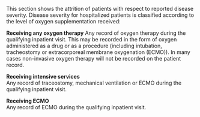 This section shows the attrition of patients with respect to reported disease severity. Disease severity for hospitalized patients is classified according to the level of oxygen supplementation received:

**Receiving any oxygen therapy**
Any record of oxygen therapy during the qualifying inpatient visit. This may be recorded in the form of oxygen administered as a drug or as a procedure (including intubation, tracheostomy or extracorporeal membrane oxygenation (ECMO)). In many cases non-invasive oxygen therapy will not be recorded on the patient record.  

**Receiving intensive services**  
Any record of traceostomy, mechanical ventilation or ECMO during the qualifying inpatient visit.  

**Receiving ECMO**  
Any record of ECMO during the qualifying inpatient visit.  


